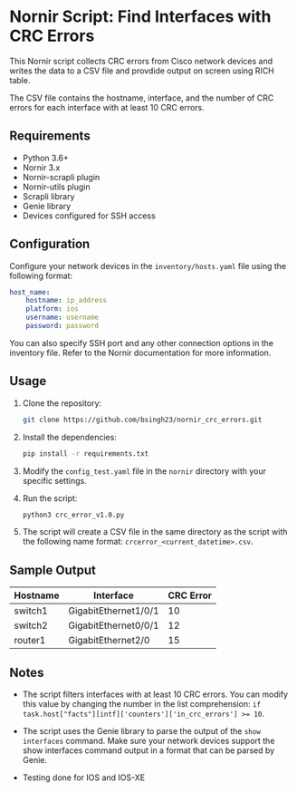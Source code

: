 

# Nornir Script: Find Interfaces with CRC Errors

This Nornir script collects CRC errors from Cisco network devices and writes the data to a CSV file and provdide output on screen using RICH table. 

The CSV file contains the hostname, interface, and the number of CRC errors for each interface with at least 10 CRC errors.

## Requirements

* Python 3.6+
* Nornir 3.x
* Nornir-scrapli plugin
* Nornir-utils plugin
* Scrapli library
* Genie library
* Devices configured for SSH access

## Configuration

Configure your network devices in the `inventory/hosts.yaml` file using the following format:

``` yaml
host_name:
    hostname: ip_address
    platform: ios
    username: username
    password: password
```

You can also specify SSH port and any other connection options in the inventory file. Refer to the Nornir documentation for more information.

## Usage

1. Clone the repository:

   ```bash
   git clone https://github.com/bsingh23/nornir_crc_errors.git
   ```

2. Install the dependencies:

   ```bash
   pip install -r requirements.txt
   ```

3. Modify the `config_test.yaml` file in the `nornir` directory with your specific settings.

4. Run the script:

   ```bash
   python3 crc_error_v1.0.py
   ```

5. The script will create a CSV file in the same directory as the script with the following name format: `crcerror_<current_datetime>.csv`.

## Sample Output

| Hostname  | Interface            | CRC Error |
| --------- | -----------------    | --------- |
| switch1   | GigabitEthernet1/0/1 | 10        |
| switch2   | GigabitEthernet0/0/1 | 12        |
| router1   | GigabitEthernet2/0   | 15        |

## Notes

* The script filters interfaces with at least 10 CRC errors. You can modify this value by changing the number in the list comprehension: `if task.host["facts"][intf]['counters']['in_crc_errors'] >= 10`.

* The script uses the Genie library to parse the output of the `show interfaces` command. Make sure your network devices support the show interfaces command output in a format that can be parsed by Genie.

* Testing done for IOS and IOS-XE
